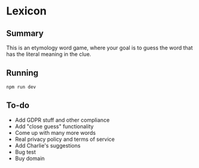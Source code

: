 # Lexicon

## Summary

This is an etymology word game, where your goal is to guess the word that has the literal meaning in the clue.

## Running

`npm run dev`

## To-do

* Add GDPR stuff and other compliance
* Add "close guess" functionality
* Come up with many more words
* Real privacy policy and terms of service
* Add Charlie's suggestions
* Bug test
* Buy domain
